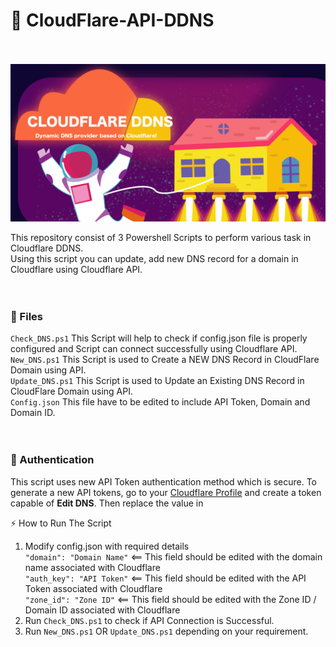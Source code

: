 # 🚀 CloudFlare-API-DDNS<br><br>

<p align="center"><a href="" target="_blank" rel="noopener noreferrer"><img width="1024" src="graphic.jpg" alt="Cloudflare DDNS"/></a></p>


This repository consist of 3 Powershell Scripts to perform various task in Cloudflare DDNS.<br>
Using this script you can update, add new DNS record for a domain in Cloudflare using Cloudflare API.<br><br><br>

### 📁 Files<br>

```Check_DNS.ps1``` This Script will help to check if config.json file is properly configured and Script can connect successfully using Cloudflare API. <br>
```New_DNS.ps1``` This Script is used to Create a NEW DNS Record in CloudFlare Domain using API.<br>
```Update_DNS.ps1``` This Script is used to Update an Existing DNS Record in CloudFlare Domain using API.<br>
```Config.json``` This file have to be edited to include API Token, Domain and Domain ID.<br><br><br>

### 🔑 Authentication<br>

This script uses new API Token authentication method which is secure.
To generate a new API tokens, go to your [Cloudflare Profile](https://dash.cloudflare.com/profile/api-tokens) and create a token capable of **Edit DNS**. Then replace the value in

⚡ How to Run The Script<br>

1. Modify config.json with required details<br>
    ```"domain": "Domain Name"```    <== This field should be edited with the domain name associated with Cloudflare<br>
    ```"auth_key": "API Token"```    <== This field should be edited with the API Token associated with Cloudflare<br>
    ```"zone_id": "Zone ID"```       <== This field should be edited with the Zone ID / Domain ID associated with Cloudflare<br>
2. Run ```Check_DNS.ps1``` to check if API Connection is Successful.
3. Run ```New_DNS.ps1``` OR ```Update_DNS.ps1``` depending on your requirement.
                                              
